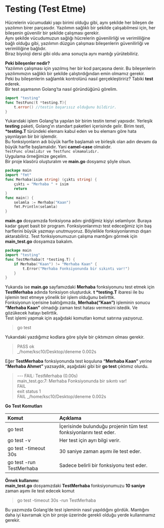 # Testing \(Test Etme\)

Hücrelerin vücumudaki yapı birimi olduğu gibi, aynı şekilde her bileşen de yazılımın birer parçasıdır. Yazılımın sağlıklı bir şekilde çalışabilmesi için, her bileşenin güvenilir bir şekilde çalışması gerekir.  
Aynı şekilde vücudumuzun sağlığı hücrelerin güvenilirliği ve verimliliğine bağlı olduğu gibi, yazılımın düzgün çalışması bileşenlerin güvenilirliği ve verimliliğine bağlıdır.  
Biraz biyoloji dersi gibi oldu ama sonuçta aynı mantığı yürütebiliriz.

**Peki bileşenler nedir?**  
Yazılımın çalışması için yazılmış her bir kod parçasına denir. Bu bileşenlerin yazılımımızın sağlıklı bir şekilde çalıştırdığından emin olmamız gerekir.  
Peki bu bileşenlerin sağlamlık kontrolünü nasıl gerçekleştiririz? Tabiki **test** ederek.  
Bir test aşamsının Golang’ta nasıl göründüğünü görelim.

```go
import "testing"
func TestFunc(t *testing.T){
    t.error() //testin başarısız olduğunu bildirir.
}
```

Yukarıdaki işlem Golang’ta yapılan bir birim testin temel yapısıdır. Yerleşik **testing** paketi, Golang’ın standart paketleri içerisinde gelir. Birim testi, **\*testing.T** türündeki elemanı kabul eden ve bu elemanı göre hata yayınlayan bir bir işlemdir.  
Bu fonksiyonların adı büyük harfle başlamalı ve birleşik olan adın devamı da büyük harfle başlamalıdır. Yani **camel-case** olmalıdır.  
`TestFunc olmalıdır ve Testfunc olmamalıdır.`  
Uygulama örneğimize geçelim.  
Bir proje klasörü oluşturalım ve **main.go** dosyamız şöyle olsun.

```go
package main
import "fmt"
func Merhaba(isim string) (çıktı string) {
    çıktı = "Merhaba " + isim
    return
}
func main() {
    selamla := Merhaba("Kaan")
    fmt.Println(selamla)
}
```

**main.go** dosyamızda fonksiyona adını girdiğimiz kişiyi selamlıyor. Buraya kadar gayet basit bir program. Fonksiyonlarımızı test edeceğimiz için baş harflerini büyük yazmayı unutmuyoruz. Böylelikle fonksiyonlarımızı dışarı aktarabiliriz. Test fonksiyonumuzun çalışma mantığını görmek için **main\_test.go** dosyamıza bakalım.

```go
package main
import "testing"
func TestMerhaba(t *testing.T) {
    if Merhaba("Kaan") != "Merhaba Kaan" {
        t.Error("Merhaba Fonksiyonunda bir sıkıntı var!")
    }
}
```

Yukarıda ise **main.go** sayfamızdaki **Merhaba** fonksiyonunu test etmek için **TestMerhaba** adında fonksiyon oluşturduk. **t \*testing.T** ibaresi ile bu işlemin test etmeye yönelik bir işlem olduğunu belirttik.  
Fonksiyonun içerisine baktığımızda, **Merhaba\(“Kaan”\)** işleminin sonucu **“Merhaba Kaan”** olmadığı zaman test hatası vermesini istedik. Ve gözükecek hatayı belirttik.  
Test işlemi yapmak için aşağıdaki komutları komut satırına yazıyoruz.

> go test

Yukarıdaki yazdığımız kodlara göre şöyle bir çıktımızın olması gerekir.

> PASS ok  
> \_/home/ksc10/Desktop/deneme 0.002s

Eğer **TestMerhaba** fonksiyonunda test koşuluna **“Merhaba Kaan”** yerine **“Merhaba Ahmet”** yazsaydık, aşağıdaki gibi bir **go test** çıktımız olurdu.

> --- FAIL: TestMerhaba \(0.00s\)  
> main\_test.go:7: Merhaba Fonksiyonunda bir sıkıntı var!  
> FAIL  
> exit status 1  
> FAIL \_/home/ksc10/Desktop/deneme 0.002s

**Go Test Komutları**

| Komut | Açıklama |
| :--- | :--- |
| go test | İçerisinde bulunduğu projenin tüm test fonksiyonlarını test eder. |
| go test -v | Her test için ayrı bilgi verir. |
| go test -timeout 30s | 30 saniye zaman aşımı ile test eder. |
| go test -run TestMerhaba | Sadece belirli bir fonksiyonu test eder. |

**Örnek kullanımı:**  
**main\_test.go** dosyamızdaki **TestMerhaba** fonksiyonumuzu **10 saniye** zaman aşımı ile test edecek komut

> go test -timeout 30s -run TestMerhaba

Bu yazımızda Golang’de test işleminin nasıl yapıldığını gördük. Mantığını daha iyi kavramak için bir proje üzerinde gerekli olduğu yerde kullanmamız gerekir.

